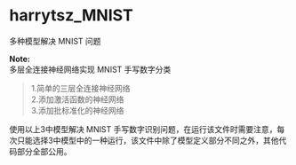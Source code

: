 # harrytsz_MNIST
多种模型解决 MNIST 问题

**Note:**    
多层全连接神经网络实现 MNIST 手写数字分类

> 1.简单的三层全连接神经网络     
> 2.添加激活函数的神经网络     
> 3.添加批标准化的神经网络      
      
使用以上3中模型解决 MNIST 手写数字识别问题，在运行该文件时需要注意，每次只能选择3中模型中的一种运行，该文件中除了模型定义部分不同之外，其他代码部分全部公用。



